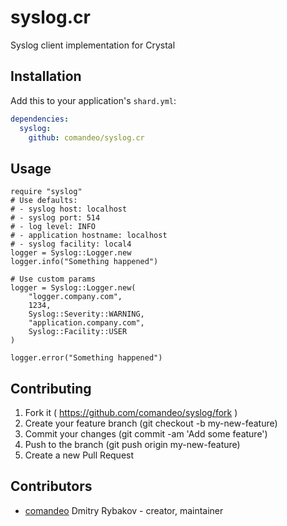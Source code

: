 # syslog.cr

Syslog client implementation for Crystal

## Installation


Add this to your application's `shard.yml`:

```yaml
dependencies:
  syslog:
    github: comandeo/syslog.cr
```

## Usage


```crystal
require "syslog"
# Use defaults:
# - syslog host: localhost
# - syslog port: 514
# - log level: INFO
# - application hostname: localhost
# - syslog facility: local4
logger = Syslog::Logger.new
logger.info("Something happened")

# Use custom params
logger = Syslog::Logger.new(
    "logger.company.com",
    1234,
    Syslog::Severity::WARNING,
    "application.company.com",
    Syslog::Facility::USER
)

logger.error("Something happened")

```
## Contributing

1. Fork it ( https://github.com/comandeo/syslog/fork )
2. Create your feature branch (git checkout -b my-new-feature)
3. Commit your changes (git commit -am 'Add some feature')
4. Push to the branch (git push origin my-new-feature)
5. Create a new Pull Request

## Contributors

- [comandeo](https://github.com/comandeo) Dmitry Rybakov - creator, maintainer
